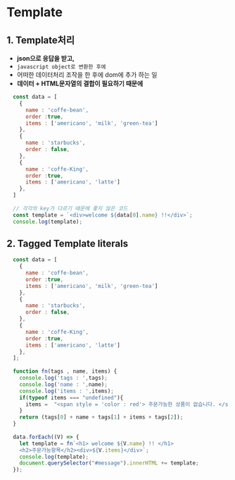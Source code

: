 # Template

## 1. Template처리

- __json으로 응답을 받고,__
- `javascript object로 변환한 후에` 
- 어떠한 데이터처리 조작을 한 후에 dom에 추가 하는 일
- __데이터 + HTML문자열의 결합이 필요하기 때문에__

```javascript
  const data = [
    {
      name : 'coffe-bean',
      order :true,
      items : ['americano', 'milk', 'green-tea']
    },
    {
      name : 'starbucks',
      order : false,
    },
    {
      name : 'coffe-King',
      order :true,
      items : ['americano', 'latte']
    },
  ]
  
  // 각각의 key가 다르기 때문에 좋지 않은 코드 
  const template = `<div>welcome ${data[0].name} !!</div>`;
  console.log(template);
```

## 2. Tagged Template literals

```javascript
  const data = [
    {
      name : 'coffe-bean',
      order :true,
      items : ['americano', 'milk', 'green-tea']
    },
    {
      name : 'starbucks',
      order : false,
    },
    {
      name : 'coffe-King',
      order :true,
      items : ['americano', 'latte']
    },
  ];
  
  function fn(tags , name, items) {
    console.log('tags : ',tags);
    console.log('name : ',name);
    console.log('items : ',items);
    if(typeof items === "undefined"){
      items =  "<span style = 'color : red'> 주문가능한 상품이 없습니다. </span>";
    }
    return (tags[0] + name + tags[1] + items + tags[2]);
  }
  
  data.forEach((V) => {
    let template = fn`<h1> welcome ${V.name} !! </h1>
    <h2>주문가능항목</h2><div>${V.items}</div>`;
    console.log(template);
    document.querySelector("#message").innerHTML += template;
  });
```
